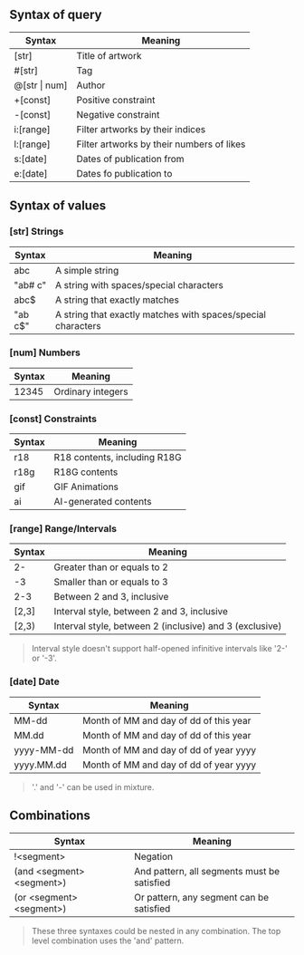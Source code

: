 ## Syntax of query

| Syntax        | Meaning                                   |
| ------------- | ----------------------------------------- |
| [str]         | Title of artwork                          |
| #[str]        | Tag                                       |
| @[str \| num] | Author                                    |
| +[const]      | Positive constraint                       |
| -[const]      | Negative constraint                       |
| i:[range]     | Filter artworks by their indices          |
| l:[range]     | Filter artworks by their numbers of likes |
| s:[date]      | Dates of publication from                 |
| e:[date]      | Dates fo publication to                   |

## Syntax of values

### [str] Strings 

| Syntax  | Meaning                                                      |
| ------- | ------------------------------------------------------------ |
| abc     | A simple string                                              |
| "ab# c" | A string with spaces/special characters                      |
| abc$    | A string that exactly matches                                |
| "ab c$" | A string that exactly matches with spaces/special characters |

### [num] Numbers

| Syntax | Meaning           |
| ------ | ----------------- |
| 12345  | Ordinary integers |

### [const] Constraints

| Syntax | Meaning                      |
| ------ | ---------------------------- |
| r18    | R18 contents, including R18G |
| r18g   | R18G contents                |
| gif    | GIF Animations               |
| ai     | AI-generated contents        |

### [range] Range/Intervals

| Syntax | Meaning                                                 |
| ------ | ------------------------------------------------------- |
| 2-     | Greater than or equals to 2                             |
| -3     | Smaller than or equals to 3                             |
| 2-3    | Between 2 and 3, inclusive                              |
| [2,3]  | Interval style, between 2 and 3, inclusive              |
| \[2,3)  | Interval style, between 2 (inclusive) and 3 (exclusive) |

> Interval style doesn't support half-opened infinitive intervals like '2-' or '-3'.

### [date] Date

| Syntax     | Meaning                                |
| ---------- | -------------------------------------- |
| MM-dd      | Month of MM and day of dd of this year |
| MM.dd      | Month of MM and day of dd of this year |
| yyyy-MM-dd | Month of MM and day of dd of year yyyy |
| yyyy.MM.dd | Month of MM and day of dd of year yyyy |

> '.' and '-' can be used in mixture.

## Combinations

| Syntax                      | Meaning                                     |
| --------------------------- | ------------------------------------------- |
| !\<segment>                 | Negation                                    |
| (and \<segment> \<segment>) | And pattern, all segments must be satisfied |
| (or \<segment> \<segment>)  | Or pattern, any segment can be satisfied    |

> These three syntaxes could be nested in any combination. The top level combination uses the 'and' pattern.

